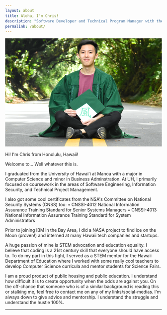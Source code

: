 ```yaml
---
layout: about
title: Aloha, I'm Chris!
description: "Software Developer and Technical Program Manager with the goal of using technology to create value."
permalink: /about/
---
```


<img class="ui fluid centered large image" src="../images/chris.png">

Hi! I'm Chris from Honolulu, Hawaii!

Welcome to... Well whatever this is. 

I graduated from the University of Hawai'i at Manoa with a major in Computer Science and minor in Business Adminstration. 
At UH, I primarily focused on coursework in the areas of Software Engineering, Information Security, and Technical Project Management.

I also got some cool certificates from the NSA's Committee on National Security Systems (CNSS) too:
• CNSSI-4012 National Information Assurance Training Standard for Senior Systems Managers
• CNSSI-4013 National Information Assurance Training Standard for System Administrators

Prior to joining IBM in the Bay Area, I did a NASA project to find ice on the Moon (proven!) and interned at many Hawaii tech companies and startups.

A huge passion of mine is STEM advocation and education equality.
I believe that coding is a 21st century skill that everyone should have access to.
To do my part in this fight, I served as a STEM mentor for the Hawaii Department of Education where I worked with some really cool teachers to develop Computer Science curricula and mentor students for Science Fairs.

I am a proud product of public housing and public education. I understand how difficult it is to create opportunity when the odds are against you. 
On the off-chance that someone who is of a similar background is reading this or stalking me, feel free to contact me on any of my links/social-medias. 
I'm always down to give advice and mentorship. I understand the struggle and understand the hustle 100%. 
<hr>
